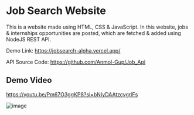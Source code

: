 # Job Search Website
This is a website made using HTML, CSS & JavaScript. In this website, jobs & internships opportunities are posted, which are fetched & added using NodeJS REST API.

Demo Link: https://jobsearch-alpha.vercel.app/

API Source Code: https://github.com/Anmol-Gup/Job_Api

## Demo Video

https://youtu.be/Pm67O3ggKP8?si=bNIyDAAtzcvgrlFs

![image](https://github.com/Anmol-Gup/Job_Search/assets/66009201/62efaeab-e90f-4bf7-8001-bb293ef35d89)
